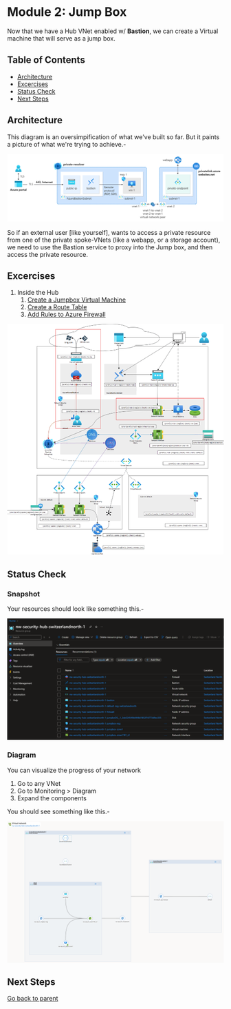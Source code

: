 # Module 2: Jump Box

Now that we have a Hub VNet enabled w/ **Bastion**, we can create a Virtual machine that will serve as a jump box.

## Table of Contents

- [Architecture](#architecture)
- [Excercises](#excercises)
- [Status Check](#status-check)
- [Next Steps](#next-steps)

## Architecture

This diagram is an oversimpification of what we've built so far. But it paints a picture of what we're trying to achieve.-

![Bastion](../../../assets/img/azure/architectures/hub_n_spokes/bas.png)

So if an external user [like yourself], wants to access a private resource from one of the private spoke-VNets (like a webapp, or a storage account), we need to use the Bastion service to proxy into the Jump box, and then access the private resource.

## Excercises

1. Inside the Hub
   1. [Create a Jumpbox Virtual Machine](./hub/vm.md)
   1. [Create a Route Table](./hub/rt.md)
   1. [Add Rules to Azure Firewall](./hub/fw.md)

![Diagram](../../../assets/img/azure/solution/diagrams/02.png)

## Status Check

### Snapshot

Your resources should look like something this.-

![snapshot](../../../assets/img/azure/solution/vnets/hub/snapshots/02.png)

### Diagram

You can visualize the progress of your network

1. Go to any VNet
1. Go to Monitoring > Diagram
1. Expand the components

You should see something like this.-

![Diagram](../../../assets/img/azure/solution/vnets/network/02.png)

## Next Steps

[Go back to parent](../README.md)
